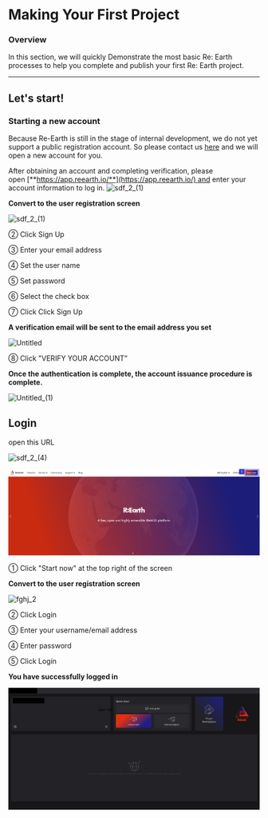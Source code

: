 # Making Your First Project

### **Overview**

In this section, we will quickly Demonstrate the most basic Re: Earth processes to help you complete and publish your first Re: Earth project.
****

## Let's start!

### **Starting a new account**

Because Re-Earth is still in the stage of internal development, we do not yet support a public registration account. So please contact us [here](https://docs.google.com/forms/d/e/1FAIpQLSftlA7HKfSsCHND14jERCLh3YzDETj0tU2rPVHM8McQfPHt-g/viewform) and we will open a new account for you.

After obtaining an account and completing verification, please open [**https://app.reearth.io/**](https://app.reearth.io/) and enter your account information to log in.
![sdf_2_(1)](https://github.com/CS-eukarya/User-Manual-English-/assets/154571156/fa89145a-e61f-4cc4-9627-f33410cb048d)


**Convert to the user registration screen**

![sdf_2_(1)](https://github.com/CS-eukarya/User-Manual-English-/assets/154571156/63ee2fd6-4e15-4205-9738-f9250f857f1b)

② Click Sign Up

③ Enter your email address

④ Set the user name

⑤ Set password

⑥ Select the check box

⑦ Click Click Sign Up

**A verification email will be sent to the email address you set**

![Untitled](https://github.com/CS-eukarya/User-Manual-English-/assets/154571156/667db627-32b0-466a-99c0-1e0a1a11fd1e)

⑧ Click "VERIFY YOUR ACCOUNT”

**Once the authentication is complete, the account issuance procedure is complete.**

![Untitled_(1)](https://github.com/CS-eukarya/User-Manual-English-/assets/154571156/e75bc1b0-289f-445c-91fb-4fef31d5b51b)

## Login

open this URL

![sdf_2_(4)](https://github.com/CS-eukarya/User-Manual-English-/assets/154571156/a18a792c-c389-4ee1-b069-d95efacca74d)

![sdf 2 (4).png](Making%20Your%20First%20Project%207af2788c82ee4c43ad6ef72026c79fd6/sdf_2_(4).png)

① Click "Start now" at the top right of the screen

**Convert to the user registration screen**

![fghj_2](https://github.com/CS-eukarya/User-Manual-English-/assets/154571156/c29cc56c-98a5-41be-93bd-7f88ecd5574f)

② Click Login

③ Enter your username/email address

④ Enter password

⑤ Click Login

**You have successfully logged in**

![2023-03-20_13h45_40 1.png](Making%20Your%20First%20Project%207af2788c82ee4c43ad6ef72026c79fd6/2023-03-20_13h45_40_1.png)

